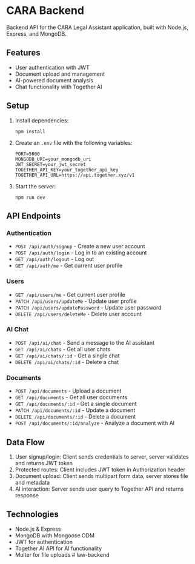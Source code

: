 # CARA Backend

Backend API for the CARA Legal Assistant application, built with Node.js, Express, and MongoDB.

## Features

- User authentication with JWT
- Document upload and management
- AI-powered document analysis
- Chat functionality with Together AI

## Setup

1. Install dependencies:
   ```
   npm install
   ```

2. Create an `.env` file with the following variables:
   ```
   PORT=5000
   MONGODB_URI=your_mongodb_uri
   JWT_SECRET=your_jwt_secret
   TOGETHER_API_KEY=your_together_api_key
   TOGETHER_API_URL=https://api.together.xyz/v1
   ```

3. Start the server:
   ```
   npm run dev
   ```

## API Endpoints

### Authentication

- `POST /api/auth/signup` - Create a new user account
- `POST /api/auth/login` - Log in to an existing account
- `GET /api/auth/logout` - Log out
- `GET /api/auth/me` - Get current user profile

### Users

- `GET /api/users/me` - Get current user profile
- `PATCH /api/users/updateMe` - Update user profile
- `PATCH /api/users/updatePassword` - Update user password
- `DELETE /api/users/deleteMe` - Delete user account

### AI Chat

- `POST /api/ai/chat` - Send a message to the AI assistant
- `GET /api/ai/chats` - Get all user chats
- `GET /api/ai/chats/:id` - Get a single chat
- `DELETE /api/ai/chats/:id` - Delete a chat

### Documents

- `POST /api/documents` - Upload a document
- `GET /api/documents` - Get all user documents
- `GET /api/documents/:id` - Get a single document
- `PATCH /api/documents/:id` - Update a document
- `DELETE /api/documents/:id` - Delete a document
- `POST /api/documents/:id/analyze` - Analyze a document with AI

## Data Flow

1. User signup/login: Client sends credentials to server, server validates and returns JWT token
2. Protected routes: Client includes JWT token in Authorization header
3. Document upload: Client sends multipart form data, server stores file and metadata
4. AI interaction: Server sends user query to Together API and returns response

## Technologies

- Node.js & Express
- MongoDB with Mongoose ODM
- JWT for authentication
- Together AI API for AI functionality
- Multer for file uploads # law-backend
